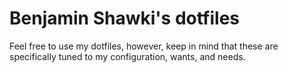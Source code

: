 #  Benjamin Shawki's dotfiles
Feel free to use my dotfiles, however, keep in mind that these are specifically tuned to my configuration, wants, and needs.
